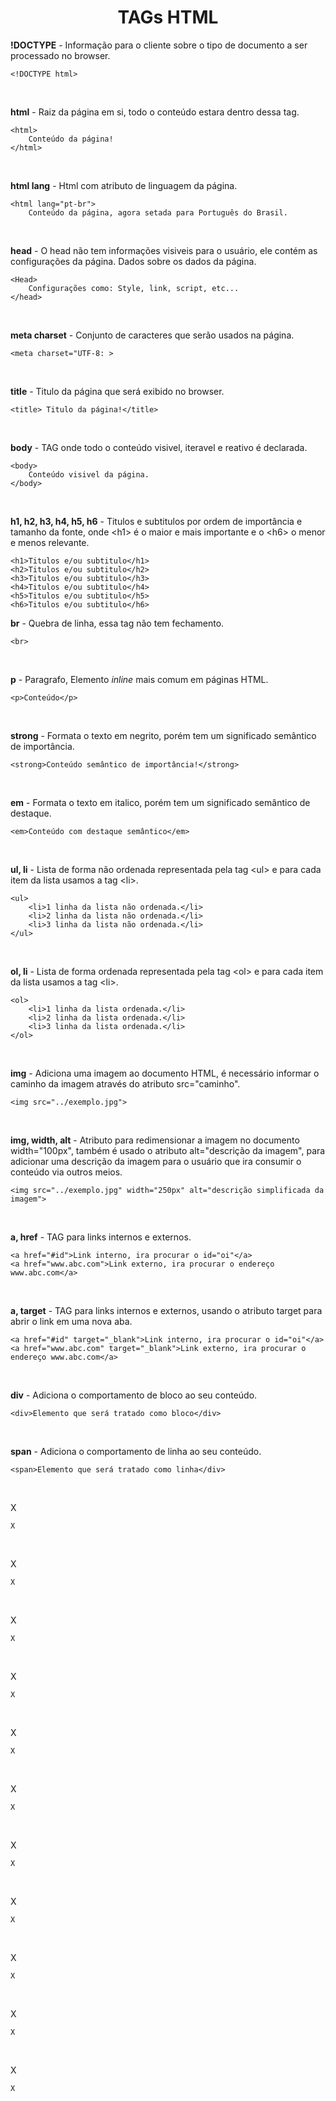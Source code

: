 <h1 style ="text-align: center;">TAGs HTML</h1>
  

**!DOCTYPE** - Informação para o cliente sobre o tipo de documento a ser processado no browser.
```
<!DOCTYPE html>
```
<br>

**html** - Raiz da página em si, todo o conteúdo estara dentro dessa tag.
```
<html>
    Conteúdo da página!
</html>
```
<br>

**html lang** - Html com atributo de linguagem da página.
```
<html lang="pt-br">
    Conteúdo da página, agora setada para Português do Brasil.
```
<br>

**head** - O head não tem informações visiveis para o usuário, ele contém as configurações da página. Dados sobre os dados da página.
```
<Head>
    Configurações como: Style, link, script, etc...
</head>
```
<br>

**meta charset** - Conjunto de caracteres que serão usados na página.
```
<meta charset="UTF-8: >
```
<br>

**title** - Titulo da página que será exibido no browser.
```
<title> Titulo da página!</title>
```
<br>

**body** - TAG onde todo o conteúdo visivel, iteravel e reativo é declarada.
```
<body>
    Conteúdo visivel da página.
</body>
```
<br>

**h1, h2, h3, h4, h5, h6** - Titulos e subtitulos por ordem de importância e tamanho da fonte, onde \<h1> é o maior e mais importante e o \<h6> o menor e menos relevante.
```
<h1>Titulos e/ou subtitulo</h1>
<h2>Titulos e/ou subtitulo</h2>
<h3>Titulos e/ou subtitulo</h3>
<h4>Titulos e/ou subtitulo</h4>
<h5>Titulos e/ou subtitulo</h5>
<h6>Titulos e/ou subtitulo</h6>
```

**br** - Quebra de linha, essa tag não tem fechamento.
```
<br>
```
<br>

**p** - Paragrafo, Elemento *_inline_* mais comum em páginas HTML.
```
<p>Conteúdo</p>
```
<br>

**strong** - Formata o texto em negrito, porém tem um significado semântico de importância. 
```
<strong>Conteúdo semântico de importância!</strong>
```
<br>

**em** - Formata o texto em italico, porém tem um significado semântico de destaque.
```
<em>Conteúdo com destaque semântico</em>
```
<br>

**ul, li** - Lista de forma não ordenada representada pela tag \<ul> e para cada item da lista usamos a tag \<li>.
```
<ul>
    <li>1 linha da lista não ordenada.</li>
    <li>2 linha da lista não ordenada.</li>
    <li>3 linha da lista não ordenada.</li>
</ul>
```
<br>

**ol, li** - Lista de forma ordenada representada pela tag \<ol> e para cada item da lista usamos a tag \<li>.
```
<ol>
    <li>1 linha da lista ordenada.</li>
    <li>2 linha da lista ordenada.</li>
    <li>3 linha da lista ordenada.</li>
</ol>
```
<br>

**img** - Adiciona uma imagem ao documento HTML, é necessário informar o caminho da imagem através do atributo src="caminho".
```
<img src="../exemplo.jpg">
```
<br>

**img, width, alt** - Atributo para redimensionar a imagem no documento width="100px", também é usado o atributo alt="descrição da imagem", para adicionar uma descrição da imagem para o usuário que ira consumir o conteúdo via outros meios.
```
<img src="../exemplo.jpg" width="250px" alt="descrição simplificada da imagem">
```
<br>

**a, href** - TAG para links internos e externos.
```
<a href="#id">Link interno, ira procurar o id="oi"</a>
<a href="www.abc.com">Link externo, ira procurar o endereço www.abc.com</a>
```
<br>

**a, target** - TAG para links internos e externos, usando o atributo target para abrir o link em uma nova aba.
```
<a href="#id" target="_blank">Link interno, ira procurar o id="oi"</a>
<a href="www.abc.com" target="_blank">Link externo, ira procurar o endereço www.abc.com</a>
```
<br>

**div** - Adiciona o comportamento de bloco ao seu conteúdo.  
```
<div>Elemento que será tratado como bloco</div>
```
<br>

**span** - Adiciona o comportamento de linha ao seu conteúdo.  
```
<span>Elemento que será tratado como linha</div>
```
<br>

X
```
X
```
<br>

X
```
X
```
<br>

X
```
X
```
<br>

X
```
X
```
<br>

X
```
X
```
<br>

X
```
X
```
<br>

X
```
X
```
<br>

X
```
X
```
<br>

X
```
X
```
<br>

X
```
X
```
<br>

X
```
X
```
<br>
